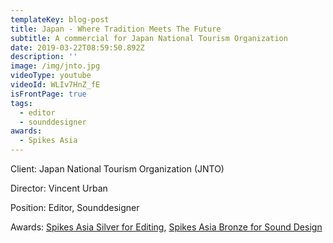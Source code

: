 ```yaml
---
templateKey: blog-post
title: Japan - Where Tradition Meets The Future
subtitle: A commercial for Japan National Tourism Organization
date: 2019-03-22T08:59:50.892Z
description: ''
image: /img/jnto.jpg
videoType: youtube
videoId: WLIv7HnZ_fE
isFrontPage: true
tags:
  - editor
  - sounddesigner
awards:
  - Spikes Asia
---
```

Client: Japan National Tourism Organization (JNTO)

Director: Vincent Urban

Position: Editor, Sounddesigner

Awards: [Spikes Asia Silver for Editing](https://www2.spikes.asia/winners/2017/craft_film/entry.cfm?entryid=803&award=3), [Spikes Asia Bronze for Sound Design](https://www2.spikes.asia/winners/2017/craft_film/entry.cfm?entryid=805&award=4)
